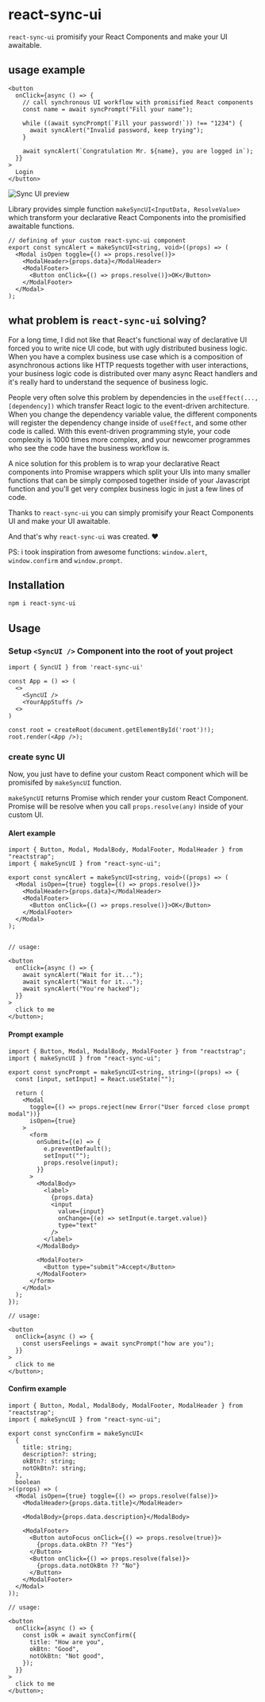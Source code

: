 # react-sync-ui

`react-sync-ui` promisify your React Components and make your UI awaitable.

## usage example

```tsx
<button
  onClick={async () => {
    // call synchronous UI workflow with promisified React components
    const name = await syncPrompt("Fill your name");

    while ((await syncPrompt(`Fill your password!`)) !== "1234") {
      await syncAlert("Invalid password, keep trying");
    }

    await syncAlert(`Congratulation Mr. ${name}, you are logged in`);
  }}
>
  Login
</button>
```

![Sync UI preview](./docs/sync-ui-preview.gif)

Library provides simple function `makeSyncUI<InputData, ResolveValue>` which transform your declarative React Components
into the promisified awaitable functions.

```tsx
// defining of your custom react-sync-ui component
export const syncAlert = makeSyncUI<string, void>((props) => (
  <Modal isOpen toggle={() => props.resolve()}>
    <ModalHeader>{props.data}</ModalHeader>
    <ModalFooter>
      <Button onClick={() => props.resolve()}>OK</Button>
    </ModalFooter>
  </Modal>
);
```

## what problem is `react-sync-ui` solving?

For a long time, I did not like that React's functional way of declarative UI forced you to write nice UI code, but with ugly distributed business logic.
When you have a complex business use case which is a composition of asynchronous actions like HTTP requests together with user interactions,
your business logic code is distributed over many async React handlers and it's really hard to understand the sequence of business logic.

People very often solve this problem by dependencies in the `useEffect(..., [dependency])` which transfer React logic to the event-driven architecture.
When you change the dependency variable value, the different components will register the dependency change inside of `useEffect`, and some other code is called.
With this event-driven programming style, your code complexity is 1000 times more complex, and your newcomer programmes who see the code have the business workflow is.

A nice solution for this problem is to wrap your declarative React components into Promise wrappers which split your UIs into many
smaller functions that can be simply composed together inside of your Javascript function and you'll get very complex business logic in just a few lines of code.

Thanks to `react-sync-ui` you can simply promisify your React Components UI and make your UI awaitable.

And that's why `react-sync-ui` was created. ❤

PS: i took inspiration from awesome functions: `window.alert`, `window.confirm` and `window.prompt`.

## Installation

```bash
npm i react-sync-ui
```

## Usage

### Setup `<SyncUI />` Component into the root of yout project

```tsx
import { SyncUI } from 'react-sync-ui'

const App = () => (
  <>
    <SyncUI />
    <YourAppStuffs />
  <>
)

const root = createRoot(document.getElementById('root')!);
root.render(<App />);

```

### create sync UI

Now, you just have to define your custom React component which will be promisifed by `makeSyncUI` function.

`makeSyncUI` returns Promise which render your custom React Component.
Promise will be resolve when you call `props.resolve(any)` inside of your custom UI.

#### Alert example

```tsx
import { Button, Modal, ModalBody, ModalFooter, ModalHeader } from "reactstrap";
import { makeSyncUI } from "react-sync-ui";

export const syncAlert = makeSyncUI<string, void>((props) => (
  <Modal isOpen={true} toggle={() => props.resolve()}>
    <ModalHeader>{props.data}</ModalHeader>
    <ModalFooter>
      <Button onClick={() => props.resolve()}>OK</Button>
    </ModalFooter>
  </Modal>
);


// usage:

<button
  onClick={async () => {
    await syncAlert("Wait for it...");
    await syncAlert("Wait for it...");
    await syncAlert("You're hacked");
  }}
>
  click to me
</button>;

```

#### Prompt example

```tsx
import { Button, Modal, ModalBody, ModalFooter } from "reactstrap";
import { makeSyncUI } from "react-sync-ui";

export const syncPrompt = makeSyncUI<string, string>((props) => {
  const [input, setInput] = React.useState("");

  return (
    <Modal
      toggle={() => props.reject(new Error("User forced close prompt modal"))}
      isOpen={true}
    >
      <form
        onSubmit={(e) => {
          e.preventDefault();
          setInput("");
          props.resolve(input);
        }}
      >
        <ModalBody>
          <label>
            {props.data}
            <input
              value={input}
              onChange={(e) => setInput(e.target.value)}
              type="text"
            />
          </label>
        </ModalBody>

        <ModalFooter>
          <Button type="submit">Accept</Button>
        </ModalFooter>
      </form>
    </Modal>
  );
});

// usage:

<button
  onClick={async () => {
    const usersFeelings = await syncPrompt("how are you");
  }}
>
  click to me
</button>;
```

#### Confirm example

```tsx
import { Button, Modal, ModalBody, ModalFooter, ModalHeader } from "reactstrap";
import { makeSyncUI } from "react-sync-ui";

export const syncConfirm = makeSyncUI<
  {
    title: string;
    description?: string;
    okBtn?: string;
    notOkBtn?: string;
  },
  boolean
>((props) => (
  <Modal isOpen={true} toggle={() => props.resolve(false)}>
    <ModalHeader>{props.data.title}</ModalHeader>

    <ModalBody>{props.data.description}</ModalBody>

    <ModalFooter>
      <Button autoFocus onClick={() => props.resolve(true)}>
        {props.data.okBtn ?? "Yes"}
      </Button>
      <Button onClick={() => props.resolve(false)}>
        {props.data.notOkBtn ?? "No"}
      </Button>
    </ModalFooter>
  </Modal>
));

// usage:

<button
  onClick={async () => {
    const isOk = await syncConfirm({
      title: "How are you",
      okBtn: "Good",
      notOkBtn: "Not good",
    });
  }}
>
  click to me
</button>;
```
